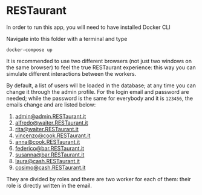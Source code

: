 # RESTaurant

In order to run this app, you will need to have installed Docker CLI

Navigate into this folder with a terminal and type
```
docker-compose up
```
It is recommended to use two different browsers (not just two windows on the same browser) to feel the true RESTaurant experience: this way you can simulate different interactions between the workers.

By default, a list of users will be loaded in the database; at any time you can change it through the admin profile. 
For the login email and password are needed; while the password is the same for everybody and it is ```123456```, the emails change and are listed below:
1. admin@admin.RESTaurant.it
2. alfredo@waiter.RESTaurant.it
3. rita@waiter.RESTaurant.it
4. vincenzo@cook.RESTaurant.it
5. anna@cook.RESTaurant.it
6. federico@bar.RESTaurant.it
7. susanna@bar.RESTaurant.it
8. laura@cash.RESTaurant.it
9. cosimo@cash.RESTaurant.it
    
They are divided by roles and there are two worker for each of them: their role is directly written in the email.
